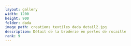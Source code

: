 ```yaml
---
layout: gallery
width: 1200
height: 900
folder: dada
image_path: creations_textiles_dada_detail2.jpg
description: Détail de la broderie en perles de rocaille
rank: 9
---
```


